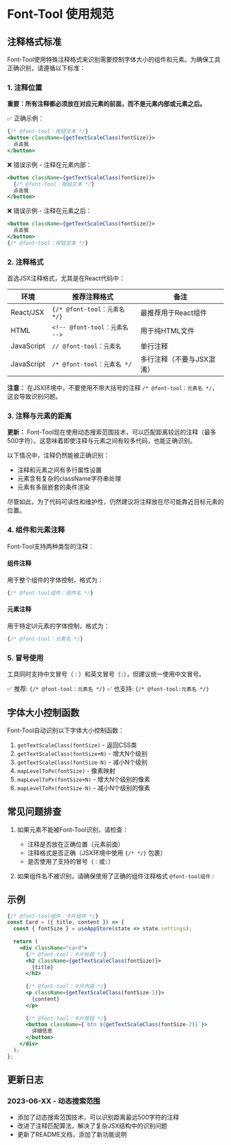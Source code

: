 # Font-Tool 使用规范

## 注释格式标准

Font-Tool使用特殊注释格式来识别需要控制字体大小的组件和元素。为确保工具正确识别，请遵循以下标准：

### 1. 注释位置

**重要：所有注释都必须放在对应元素的前面，而不是元素内部或元素之后。**

✅ 正确示例：
```jsx
{/* @font-tool：按钮文本 */}
<button className={getTextScaleClass(fontSize)}>
  点击我
</button>
```

❌ 错误示例 - 注释在元素内部：
```jsx
<button className={getTextScaleClass(fontSize)}>
  {/* @font-tool：按钮文本 */}
  点击我
</button>
```

❌ 错误示例 - 注释在元素之后：
```jsx
<button className={getTextScaleClass(fontSize)}>
  点击我
</button>
{/* @font-tool：按钮文本 */}
```

### 2. 注释格式

首选JSX注释格式，尤其是在React代码中：

| 环境 | 推荐注释格式 | 备注 |
|------|------------|------|
| React/JSX | `{/* @font-tool：元素名 */}` | 最推荐用于React组件 |
| HTML | `<!-- @font-tool：元素名 -->` | 用于纯HTML文件 |
| JavaScript | `// @font-tool：元素名` | 单行注释 |
| JavaScript | `/* @font-tool：元素名 */` | 多行注释（不要与JSX混淆） |

**注意：** 在JSX环境中，不要使用不带大括号的注释 `/* @font-tool：元素名 */`，这会导致识别问题。

### 3. 注释与元素的距离

**更新：** Font-Tool现在使用动态搜索范围技术，可以匹配距离较远的注释（最多500字符）。这意味着即使注释与元素之间有较多代码，也能正确识别。

以下情况中，注释仍然能被正确识别：
- 注释和元素之间有多行属性设置
- 元素含有复杂的className字符串处理
- 元素有多层嵌套的条件渲染

尽管如此，为了代码可读性和维护性，仍然建议将注释放在尽可能靠近目标元素的位置。

### 4. 组件和元素注释

Font-Tool支持两种类型的注释：

#### 组件注释
用于整个组件的字体控制，格式为：
```jsx
{/* @font-tool组件：组件名 */}
```

#### 元素注释
用于特定UI元素的字体控制，格式为：
```jsx
{/* @font-tool：元素名 */}
```

### 5. 冒号使用

工具同时支持中文冒号（`：`）和英文冒号（`:`），但建议统一使用中文冒号。

✅ 推荐: `{/* @font-tool：元素名 */}`
✅ 也支持: `{/* @font-tool:元素名 */}`

## 字体大小控制函数

Font-Tool自动识别以下字体大小控制函数：

1. `getTextScaleClass(fontSize)` - 返回CSS类
2. `getTextScaleClass(fontSize+N)` - 增大N个级别
3. `getTextScaleClass(fontSize-N)` - 减小N个级别
4. `mapLevelToPx(fontSize)` - 像素映射
5. `mapLevelToPx(fontSize+N)` - 增大N个级别的像素
6. `mapLevelToPx(fontSize-N)` - 减小N个级别的像素

## 常见问题排查

1. 如果元素不能被Font-Tool识别，请检查：
   - 注释是否放在正确位置（元素前面）
   - 注释格式是否正确（JSX环境中使用 `{/* */}` 包裹）
   - 是否使用了支持的冒号（`：`或`:`）

2. 如果组件名不被识别，请确保使用了正确的组件注释格式 `@font-tool组件：`

## 示例

```jsx
{/* @font-tool组件：卡片组件 */}
const Card = ({ title, content }) => {
  const { fontSize } = useAppStore(state => state.settings);
  
  return (
    <div className="card">
      {/* @font-tool：卡片标题 */}
      <h2 className={getTextScaleClass(fontSize)}>
        {title}
      </h2>
      
      {/* @font-tool：卡片内容 */}
      <p className={getTextScaleClass(fontSize-1)}>
        {content}
      </p>
      
      {/* @font-tool：卡片按钮 */}
      <button className={`btn ${getTextScaleClass(fontSize-2)}`}>
        详细信息
      </button>
    </div>
  );
};
```

## 更新日志

### 2023-06-XX - 动态搜索范围
- 添加了动态搜索范围技术，可以识别距离最远500字符的注释
- 改进了注释匹配算法，解决了复杂JSX结构中的识别问题
- 更新了README文档，添加了新功能说明